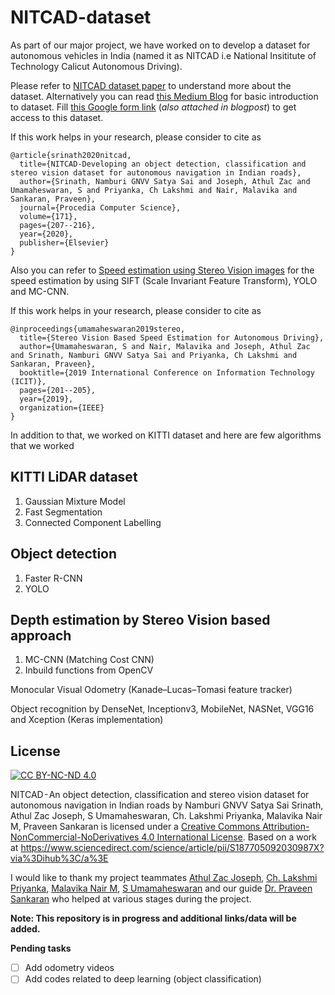 # NITCAD-dataset

As part of our major project, we have worked on to develop a dataset for autonomous vehicles in India (named it as NITCAD i.e National Insititute of Technology Calicut Autonomous Driving). 

Please refer to [NITCAD dataset paper](https://doi.org/10.1016/j.procs.2020.04.022) to understand more about the dataset. Alternatively you can read [this Medium Blog](https://namburisrinath.medium.com/nitcad-an-object-detection-classification-and-stereo-vision-dataset-for-autonomous-navigation-f28d3fe5b7d9) for basic introduction to dataset. Fill [this Google form link](https://docs.google.com/forms/d/e/1FAIpQLScv2QXTYy3jwiAlqC9ro-lR_4UhUaWtBDNYQ4jWLZ3eUv3nSA/viewform) (*also attached in blogpost*) to get access to this dataset. 

If this work helps in your research, please consider to cite as

    @article{srinath2020nitcad,
      title={NITCAD-Developing an object detection, classification and stereo vision dataset for autonomous navigation in Indian roads},
      author={Srinath, Namburi GNVV Satya Sai and Joseph, Athul Zac and Umamaheswaran, S and Priyanka, Ch Lakshmi and Nair, Malavika and Sankaran, Praveen},
      journal={Procedia Computer Science},
      volume={171},
      pages={207--216},
      year={2020},
      publisher={Elsevier}
    }

Also you can refer to [Speed estimation using Stereo Vision images](https://ieeexplore.ieee.org/abstract/document/9031876?casa_token=qeCiQNa9m50AAAAA:lOe4ogBfc866e3gPs2s6yesqeHqJ22WElxCQxdl_luLtbeTrgb_eluUFsmMrr8040A_S8U1Lof4y) for the speed estimation by using SIFT (Scale Invariant Feature Transform), YOLO and MC-CNN.

If this work helps in your research, please consider to cite as

    @inproceedings{umamaheswaran2019stereo,
      title={Stereo Vision Based Speed Estimation for Autonomous Driving},
      author={Umamaheswaran, S and Nair, Malavika and Joseph, Athul Zac and Srinath, Namburi GNVV Satya Sai and Priyanka, Ch Lakshmi and Sankaran, Praveen},
      booktitle={2019 International Conference on Information Technology (ICIT)},
      pages={201--205},
      year={2019},
      organization={IEEE}
    }

In addition to that, we worked on KITTI dataset and here are few algorithms that we worked

## KITTI LiDAR dataset
1. Gaussian Mixture Model
2. Fast Segmentation
3. Connected Component Labelling

## Object detection 
1. Faster R-CNN
2. YOLO

## Depth estimation by Stereo Vision based approach
1. MC-CNN (Matching Cost CNN)
2. Inbuild functions from OpenCV

Monocular Visual Odometry (Kanade–Lucas–Tomasi feature tracker)

Object recognition by DenseNet, Inceptionv3, MobileNet, NASNet, VGG16 and Xception (Keras implementation)

## License
[![CC BY-NC-ND 4.0](https://i.creativecommons.org/l/by-nc-nd/4.0/88x31.png)](https://creativecommons.org/licenses/by-nc-nd/4.0/)

NITCAD - An object detection, classification and stereo vision dataset for autonomous navigation in Indian roads by Namburi GNVV Satya Sai Srinath, Athul Zac Joseph, S Umamaheswaran, Ch. Lakshmi Priyanka, Malavika Nair M, Praveen Sankaran is licensed under a [Creative Commons Attribution-NonCommercial-NoDerivatives 4.0 International License](https://creativecommons.org/licenses/by-nc-nd/4.0/). Based on a work at https://www.sciencedirect.com/science/article/pii/S187705092030987X?via%3Dihub%3C/a%3E

I would like to thank my project teammates [Athul Zac Joseph](https://www.linkedin.com/in/athul-zac-joseph-450564129/), [Ch. Lakshmi Priyanka](https://www.linkedin.com/in/lakshmi-priyanka/), [Malavika Nair M](https://www.linkedin.com/in/malavika-nair-m/), [S Umamaheswaran](https://www.linkedin.com/in/umamaheswaran-s/) and our guide [Dr. Praveen Sankaran](http://www.nitc.ac.in/index.php/?url=users/view/320/10/3) who helped at various stages during the project.

**Note: This repository is in progress and additional links/data will be added.**

**Pending tasks**

- [ ] Add odometry videos
- [ ] Add codes related to deep learning (object classification)
